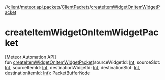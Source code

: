 //[client](../../../index.md)/[meteor.api.packets](../index.md)/[ClientPackets](index.md)/[createItemWidgetOnItemWidgetPacket](create-item-widget-on-item-widget-packet.md)

# createItemWidgetOnItemWidgetPacket

[Meteor Automation API]\
fun [createItemWidgetOnItemWidgetPacket](create-item-widget-on-item-widget-packet.md)(sourceWidgetId: [Int](https://kotlinlang.org/api/latest/jvm/stdlib/kotlin/-int/index.html), sourceSlot: [Int](https://kotlinlang.org/api/latest/jvm/stdlib/kotlin/-int/index.html), sourceItemId: [Int](https://kotlinlang.org/api/latest/jvm/stdlib/kotlin/-int/index.html), destinationWidgetId: [Int](https://kotlinlang.org/api/latest/jvm/stdlib/kotlin/-int/index.html), destinationSlot: [Int](https://kotlinlang.org/api/latest/jvm/stdlib/kotlin/-int/index.html), destinationItemId: [Int](https://kotlinlang.org/api/latest/jvm/stdlib/kotlin/-int/index.html)): PacketBufferNode
